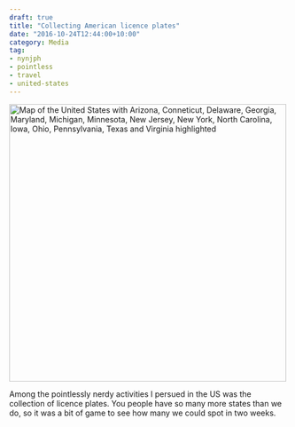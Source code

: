 ```yaml
---
draft: true
title: "Collecting American licence plates"
date: "2016-10-24T12:44:00+10:00"
category: Media
tag:
- nynjph
- pointless
- travel
- united-states
---
```

<p><img src="https://rubenerd.com/files/2016/nynjph2016-licences.svg" alt="Map of the United States with Arizona, Conneticut, Delaware, Georgia, Maryland, Michigan, Minnesota, New Jersey, New York, North Carolina, Iowa, Ohio, Pennsylvania, Texas and Virginia highlighted" style="width:500px;" />

Among the pointlessly nerdy activities I persued in the US was the collection of licence plates. You people have so many more states than we do, so it was a bit of game to see how many we could spot in two weeks.

